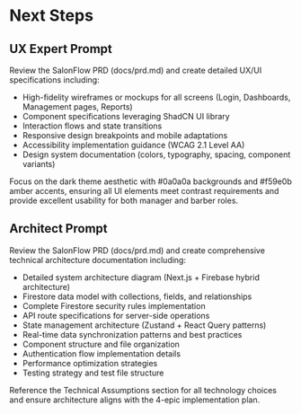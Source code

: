 # Next Steps

## UX Expert Prompt

Review the SalonFlow PRD (docs/prd.md) and create detailed UX/UI specifications including:

- High-fidelity wireframes or mockups for all screens (Login, Dashboards, Management pages, Reports)
- Component specifications leveraging ShadCN UI library
- Interaction flows and state transitions
- Responsive design breakpoints and mobile adaptations
- Accessibility implementation guidance (WCAG 2.1 Level AA)
- Design system documentation (colors, typography, spacing, component variants)

Focus on the dark theme aesthetic with #0a0a0a backgrounds and #f59e0b amber accents, ensuring all UI elements meet contrast requirements and provide excellent usability for both manager and barber roles.

## Architect Prompt

Review the SalonFlow PRD (docs/prd.md) and create comprehensive technical architecture documentation including:

- Detailed system architecture diagram (Next.js + Firebase hybrid architecture)
- Firestore data model with collections, fields, and relationships
- Complete Firestore security rules implementation
- API route specifications for server-side operations
- State management architecture (Zustand + React Query patterns)
- Real-time data synchronization patterns and best practices
- Component structure and file organization
- Authentication flow implementation details
- Performance optimization strategies
- Testing strategy and test file structure

Reference the Technical Assumptions section for all technology choices and ensure architecture aligns with the 4-epic implementation plan.
